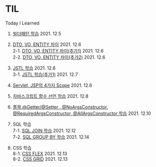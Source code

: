 # TIL
Today I Learned 

1. <a href ="https://lemontia.tistory.com/483" target="_blank"> 빌더패턴 학습</a> 2021. 12.5

2. <a href ="https://youngjinmo.github.io/2021/04/dto-vo-entity/" target='_blank'> DTO, VO, ENTITY 차이</a> 2021. 12.6<br>
2-1. <a href ="https://velog.io/@gillog/Entity-DTO-VO-%EB%B0%94%EB%A1%9C-%EC%95%8C%EA%B8%B0" target='_blank'> DTO, VO, ENTITY 차이(추가1)</a> 2021. 12.6<br>
2-2. <a href="https://webdevtechblog.com/entity-vo-dto-666bc72614bb" target='_blank'> DTO, VO, ENTITY 차이(추가2)</a> 2021. 12.6

3. <a href="https://daesuni.github.io/jstl/" target='_blank'> JSTL 학습</a> 2021. 12.6<br>
3-1. <a href="https://atoz-develop.tistory.com/entry/JSP-JSTL-%EC%82%AC%EC%9A%A9-%EB%B0%A9%EB%B2%95-%EC%A3%BC%EC%9A%94-%ED%83%9C%EA%B7%B8-%EB%AC%B8%EB%B2%95-%EC%A0%95%EB%A6%AC"> JSTL 학습(추가1)</a> 2021. 12.7

4. <a href="https://starkying.tistory.com/entry/Servlet-JSP%EC%9D%98-4%EA%B0%80%EC%A7%80-Scope" target='_blank'> Servlet, JSP의 4가지 Scope</a> 2021. 12.6

5. <a href="https://yceffort.kr/2020/10/6-different-ways-to-declare-javascript-function"> 자바스크립트 함수 선언 학습</a> 2021. 12.8

6. <a href="https://dingue.tistory.com/14"> 롬복 @Getter/@Setter , @NoArgsConstructor, @RequiredArgsConstructor, @AllArgsConstructor 학습</a> 2021. 12.10

7. SQL 학습<br>
7-1. <a href="https://pearlluck.tistory.com/46"> SQL JOIN 학습</a> 2021. 12.12<br>
7-2. <a href="https://extbrain.tistory.com/56"> SQL GROUP BY 학습</a> 2021. 12.14


8. CSS 학습<br>
8-1. <a href="https://studiomeal.com/archives/197"> CSS FLEX</a> 2021. 12.13<br>
8-2. <a href="https://studiomeal.com/archives/533"> CSS GRID</a> 2021. 12.13
